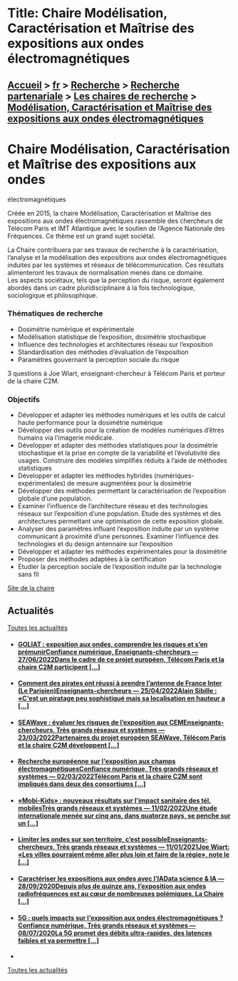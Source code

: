 # Title: Chaire Modélisation, Caractérisation et Maîtrise des expositions aux ondes électromagnétiques

## [Accueil](https://www.telecom-paris.fr "https://www.telecom-paris.fr") > [fr](https://www.telecom-paris.fr/fr "fr") > [Recherche](https://www.telecom-paris.fr/fr/recherche "Recherche") > [Recherche partenariale](https://www.telecom-paris.fr/fr/recherche/partenariale "Recherche partenariale") > [Les chaires de recherche](https://www.telecom-paris.fr/fr/recherche/partenariale/chaires "Les chaires de recherche") > [Modélisation, Caractérisation et Maîtrise des expositions aux ondes électromagnétiques](https://www.telecom-paris.fr/fr/recherche/partenariale/chaires/expositions-ondes-electromagnetiques)

[](https://www.telecom-paris.fr/fr/accueil)

# Chaire Modélisation, Caractérisation et Maîtrise des expositions aux ondes
électromagnétiques

Créée en 2015, la chaire Modélisation, Caractérisation et Maîtrise des
expositions aux ondes électromagnétiques rassemble des chercheurs de Télécom
Paris et IMT Atlantique avec le soutien de l’Agence Nationale des Fréquences.
Ce thème est un grand sujet sociétal.

La Chaire contribuera par ses travaux de recherche à la caractérisation,
l’analyse et la modélisation des expositions aux ondes électromagnétiques
induites par les systèmes et réseaux de télécommunication. Ces résultats
alimenteront les travaux de normalisation menés dans ce domaine.  
Les aspects sociétaux, tels que la perception du risque, seront également
abordés dans un cadre pluridisciplinaire à la fois technologique, sociologique
et philosophique.

### Thématiques de recherche

  * Dosimétrie numérique et expérimentale
  * Modélisation statistique de l’exposition, dosimétrie stochastique
  * Influence des technologies et architectures réseau sur l’exposition
  * Standardisation des méthodes d’évaluation de l’exposition
  * Paramètres gouvernant la perception sociale du risque

3 questions à Joe Wiart, enseignant-chercheur à Télécom Paris et porteur de la
chaire C2M.

### Objectifs

  * Développer et adapter les méthodes numériques et les outils de calcul haute performance pour la dosimétrie numérique
  * Développer des outils pour la création de modèles numériques d’êtres humains via l’imagerie médicale.
  * Développer et adapter des méthodes statistiques pour la dosimétrie stochastique et la prise en compte de la variabilité et l’évolutivité des usages. Construire des modèles simplifiés réduits à l’aide de méthodes statistiques
  * Développer et adapter les méthodes hybrides (numériques-expérimentales) de mesure augmentées pour la dosimétrie
  * Développer des méthodes permettant la caractérisation de l’exposition globale d’une population.
  * Examiner l’influence de l’architecture réseau et des technologies réseaux sur l’exposition d’une population. Etude des systèmes et des architectures permettant une optimisation de cette exposition globale.
  * Analyser des paramètres influant l’exposition induite par un système communicant à proximité d’une personnes. Examiner l’influence des technologies et du design antennaire sur l’exposition
  * Développer et adapter les méthodes expérimentales pour la dosimétrie
  * Proposer des méthodes adaptées à la certification
  * Étudier la perception sociale de l’exposition induite par la technologie sans fil

[Site de la chaire](https://chairec2m.wp.imt.fr/ "Site de la chaire")

## Actualités

[Toutes les actualités](https://www.telecom-paris.fr/news/newsroom "Toutes les
actualités")

  * #### [GOLIAT : exposition aux ondes, comprendre les risques et s’en prémunirConfiance numérique, Enseignants-chercheurs — 27/06/2022Dans le cadre de ce projet européen, Télécom Paris et la chaire C2M participent [...]](https://www.telecom-paris.fr/goliat-exposition-ondes-comprendre-risques "GOLIAT : exposition aux ondes, comprendre les risques et s’en prémunir")
  * #### [Comment des pirates ont réussi à prendre l’antenne de France Inter (Le Parisien)Enseignants-chercheurs — 25/04/2022Alain Sibille : «C'est un piratage peu sophistiqué mais sa localisation en hauteur a [...]](https://www.telecom-paris.fr/presidentielle-pirates-radio-franceinter-leparisien "Comment des pirates ont réussi à prendre l’antenne de France Inter \(Le Parisien\)")
  * #### [SEAWave : évaluer les risques de l’exposition aux CEMEnseignants-chercheurs, Très grands réseaux et systèmes — 23/03/2022Partenaires du projet européen SEAWave, Télécom Paris et la chaire C2M développent [...]](https://www.telecom-paris.fr/seawave-risques-sanitaires-exposition-champs-electromagnetiques "SEAWave : évaluer les risques de l’exposition aux CEM")
  * #### [Recherche européenne sur l'exposition aux champs électromagnétiquesConfiance numérique, Très grands réseaux et systèmes — 02/03/2022Télécom Paris et la chaire C2M sont impliqués dans deux des consortiums [...]](https://www.telecom-paris.fr/horizon-recherche-europeenne-exposition-champs-electromagnetiques-sante "Recherche européenne sur l'exposition aux champs électromagnétiques")
  * #### [«Mobi-Kids» : nouveaux résultats sur l'impact sanitaire des tél. mobilesTrès grands réseaux et systèmes — 11/02/2022Une étude internationale menée sur cinq ans, dans quatorze pays, se penche sur un [...]](https://chairec2m.wp.imt.fr/2022/02/11/etude-mobi-kids-nouveaux-resultats-sur-limpact-sanitaire-des-telephones-mobiles/ "«Mobi-Kids» : nouveaux résultats sur l'impact sanitaire des tél. mobiles")
  * #### [Limiter les ondes sur son territoire, c’est possibleEnseignants-chercheurs, Très grands réseaux et systèmes — 11/01/2021Joe Wiart: «Les villes pourraient même aller plus loin et faire de la régie», note le [...]](https://www.telecom-paris.fr/limiter-ondes-territoire-possible-technicites "Limiter les ondes sur son territoire, c’est possible")
  * #### [Caractériser les expositions aux ondes avec l’IAData science & IA — 28/09/2020Depuis plus de quinze ans, l’exposition aux ondes radiofréquences est au cœur de nombreuses polémiques. La Chaire [...]](https://www.telecom-paris.fr/caracteriser-expositions-ondes-intelligence-artificielle "Caractériser les expositions aux ondes avec l’IA")
  * #### [5G : quels impacts sur l'exposition aux ondes électromagnétiques ?Confiance numérique, Très grands réseaux et systèmes — 08/07/2020La 5G promet des débits ultra-rapides, des latences faibles et va permettre [...]](https://www.telecom-paris.fr/5g-quels-impacts-expositions-ondes-electromagnetiques-chaire-c2m "5G : quels impacts sur l'exposition aux ondes électromagnétiques ?")
  * 

[Toutes les actualités](https://www.telecom-paris.fr/news/newsroom "Toutes les
actualités")

